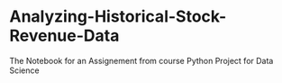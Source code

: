 # Analyzing-Historical-Stock-Revenue-Data

The Notebook for an Assignement from course Python Project for Data Science
